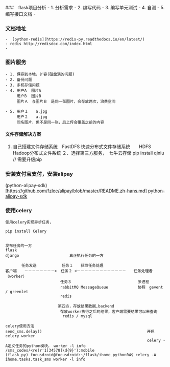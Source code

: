 ###　flask项目分析
    - 1. 分析需求
    - 2. 编写代码
    - 3. 编写单元测试
    - 4. 自测
    - 5. 编写接口文档
        - 
        
### 文档地址
    -  [python-redis](https://redis-py.readthedocs.io/en/latest/)
    - redis http://redisdoc.com/index.html
    - 
    
### 图片服务
    - 1. 保存到本地，扩容(磁盘满的问题)
    - 2. 备份问题
    - 3. 多机存储问题
    - 4. 用户A  图片A
         用户B  图片B
         图片Ａ　与图片Ｂ　是同一张图片，会存放两次，浪费空间
    
    - 5. 用户１　　a.jpg
         用户２　　a.jpg
         同名图片，但不是同一张，后上传会覆盖之前的内容
         
#### 文件存储解决方案
1. 自己搭建文件存储系统　FastDFS 快速分布式文件存储系统　　HDFS Hadoop分布式文件系统
２．选择第三方服务，　七牛云存储  pip install qiniu  // 需要升级pip

### 安装支付宝支付，安装alipay
(python-alipay-sdk)[https://github.com/fzlee/alipay/blob/master/README.zh-hans.md]
[python-alipay-sdk](https://github.com/fzlee/alipay/blob/master/README.zh-hans.m)

### 使用celery
```
使用celery实现异步任务，　

pip install Celery


发布任务的一方
flask
django                      真正执行任务的一方

       任务发送           任务１　　获取任务处理
客户端　　－－－－－－－－>　任务２ <－－－－－－－－－－－－－　　任务处理者（worker）
                        任务３                             多进程
                        rabbitMQ MessageQueue             协程　gevent / greenlet
                        redis

                       第四方，存放结果数据,backend
                        存放worker执行之后的结果，客户端需要结果可以来查询
                         redis / mysql

celery使用方法
send_sms.delay()                                              开启celery worker 
                                                              celery -A定义任务的python模块，　worker -l info
/sms_codes/<re(r'1[34578]\d{9}'):mobile
(flask_py) focusdroid@focusdroid:~/flask/ihome_python04$ celery -A ihome.tasks.task_sms worker -l info


```
